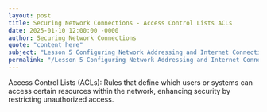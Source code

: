 ```yaml
---
layout: post
title: Securing Network Connections - Access Control Lists ACLs
date: 2025-01-10 12:00:00 -0000
author: Securing Network Connections
quote: "content here"
subject: "Lesson 5 Configuring Network Addressing and Internet Connections"
permalink: "/Lesson 5 Configuring Network Addressing and Internet Connections/Securing Network Connections/Securing Network Connections - Access Control Lists ACLs"
---
```


Access Control Lists (ACLs): Rules that define which users or systems can access certain resources within the network, enhancing security by restricting unauthorized access.
